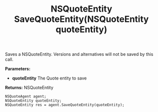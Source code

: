 ﻿---
uid: crmscript_ref_NSQuoteAgent_SaveQuoteEntity
title: NSQuoteEntity SaveQuoteEntity(NSQuoteEntity quoteEntity)
intellisense: NSQuoteAgent.SaveQuoteEntity
keywords: NSQuoteAgent, SaveQuoteEntity
so.topic: reference
---

Saves a NSQuoteEntity. Versions and alternatives will not be saved by this call.

**Parameters:**
 - **quoteEntity** The Quote entity to save

**Returns:** NSQuoteEntity

```crmscript
NSQuoteAgent agent;
NSQuoteEntity quoteEntity;
NSQuoteEntity res = agent.SaveQuoteEntity(quoteEntity);
```

